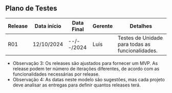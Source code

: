 ## Plano de Testes

Release | Data início | Data Final | Gerente   | Detalhes
------- | ----------- | ---------- | --------- | --------
R01     | 12/10/2024  | --/--/2024 | Luis | Testes de Unidade para todas as funcionalidades.

* Observação 3: Os releases são ajustados para fornecer um MVP. As release podem ter número de iterações diferentes, de acordo com as funcionalidades necessárias por release.
* Observação 4: As datas neste modelo são sugestões, mas cada projeto deve analisar as entregas para definir quantos releases terá.